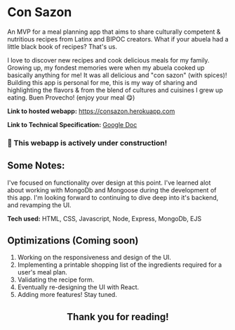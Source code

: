 # Con Sazon
An MVP for a meal planning app that aims to share culturally competent & nutritious recipes from Latinx and BIPOC creators. What if your abuela had a little black book of recipes? That's us.   

I love to discover new recipes and cook delicious meals for my family. Growing up, my fondest memories were when my abuela cooked up basically anything for me! It was all delicious and "con sazon" (with spices)! Building this app is personal for me, this is my way of sharing and highlighting the flavors &  from the blend of cultures and cuisines I grew up eating. Buen Provecho! (enjoy your meal 😋)    

**Link to hosted webapp:** https://consazon.herokuapp.com

**Link to Technical Specification:** [Google Doc](https://docs.google.com/document/d/1wSGA8XWXWbitTgEoaJicoBn-17jarufUZ0PGbIZXwLw/edit?usp=sharing)

### :construction: This webapp is actively under construction! ###

## Some Notes:

I've focused on functionality over design at this point. I've learned alot about working with MongoDb and Mongoose during the development of this app. I'm looking forward to continuing to dive deep into it's backend, and revamping the UI.  

**Tech used:**  HTML, CSS, Javascript, Node, Express, MongoDb, EJS

## Optimizations (Coming soon)

1. Working on the responsiveness and design of the UI.
2. Implementing a printable shopping list of the ingredients required for a user's meal plan.
3. Validating the recipe form. 
4. Eventually re-designing the UI with React.  
5. Adding more features! Stay tuned.

<h2 align="center">Thank you for reading!</h2>
